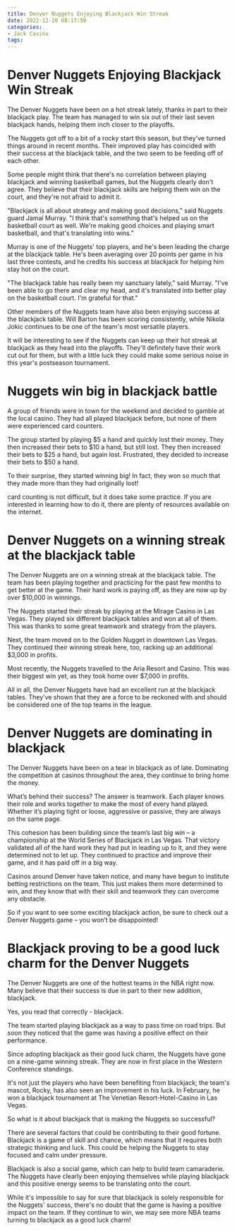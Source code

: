 ```yaml
---
title: Denver Nuggets Enjoying Blackjack Win Streak
date: 2022-12-20 08:17:59
categories:
- Jack Casino
tags:
---
```



#  Denver Nuggets Enjoying Blackjack Win Streak

The Denver Nuggets have been on a hot streak lately, thanks in part to their blackjack play. The team has managed to win six out of their last seven blackjack hands, helping them inch closer to the playoffs.

The Nuggets got off to a bit of a rocky start this season, but they've turned things around in recent months. Their improved play has coincided with their success at the blackjack table, and the two seem to be feeding off of each other.

Some people might think that there's no correlation between playing blackjack and winning basketball games, but the Nuggets clearly don't agree. They believe that their blackjack skills are helping them win on the court, and they're not afraid to admit it.

"Blackjack is all about strategy and making good decisions," said Nuggets guard Jamal Murray. "I think that's something that's helped us on the basketball court as well. We're making good choices and playing smart basketball, and that's translating into wins."

Murray is one of the Nuggets' top players, and he's been leading the charge at the blackjack table. He's been averaging over 20 points per game in his last three contests, and he credits his success at blackjack for helping him stay hot on the court.

"The blackjack table has really been my sanctuary lately," said Murray. "I've been able to go there and clear my head, and it's translated into better play on the basketball court. I'm grateful for that."

Other members of the Nuggets team have also been enjoying success at the blackjack table. Will Barton has been scoring consistently, while Nikola Jokic continues to be one of the team's most versatile players.

It will be interesting to see if the Nuggets can keep up their hot streak at blackjack as they head into the playoffs. They'll definitely have their work cut out for them, but with a little luck they could make some serious noise in this year's postseason tournament.

#  Nuggets win big in blackjack battle

A group of friends were in town for the weekend and decided to gamble at the local casino. They had all played blackjack before, but none of them were experienced card counters. 

The group started by playing $5 a hand and quickly lost their money. They then increased their bets to $10 a hand, but still lost. They then increased their bets to $25 a hand, but again lost. Frustrated, they decided to increase their bets to $50 a hand.

To their surprise, they started winning big! In fact, they won so much that they made more than they had originally lost!

card counting is not difficult, but it does take some practice. If you are interested in learning how to do it, there are plenty of resources available on the internet.

#  Denver Nuggets on a winning streak at the blackjack table

The Denver Nuggets are on a winning streak at the blackjack table. The team has been playing together and practicing for the past few months to get better at the game. Their hard work is paying off, as they are now up by over $10,000 in winnings.

The Nuggets started their streak by playing at the Mirage Casino in Las Vegas. They played six different blackjack tables and won at all of them. This was thanks to some great teamwork and strategy from the players.

Next, the team moved on to the Golden Nugget in downtown Las Vegas. They continued their winning streak here, too, racking up an additional $3,000 in profits.

Most recently, the Nuggets travelled to the Aria Resort and Casino. This was their biggest win yet, as they took home over $7,000 in profits.

All in all, the Denver Nuggets have had an excellent run at the blackjack tables. They’ve shown that they are a force to be reckoned with and should be considered one of the top teams in the league.

#  Denver Nuggets are dominating in blackjack

The Denver Nuggets have been on a tear in blackjack as of late. Dominating the competition at casinos throughout the area, they continue to bring home the money.

What’s behind their success? The answer is teamwork. Each player knows their role and works together to make the most of every hand played. Whether it’s playing tight or loose, aggressive or passive, they are always on the same page.

This cohesion has been building since the team’s last big win – a championship at the World Series of Blackjack in Las Vegas. That victory validated all of the hard work they had put in leading up to it, and they were determined not to let up. They continued to practice and improve their game, and it has paid off in a big way.

Casinos around Denver have taken notice, and many have begun to institute betting restrictions on the team. This just makes them more determined to win, and they know that with their skill and teamwork they can overcome any obstacle.

So if you want to see some exciting blackjack action, be sure to check out a Denver Nuggets game – you won’t be disappointed!

#  Blackjack proving to be a good luck charm for the Denver Nuggets

The Denver Nuggets are one of the hottest teams in the NBA right now. Many believe that their success is due in part to their new addition, blackjack.

Yes, you read that correctly - blackjack.

The team started playing blackjack as a way to pass time on road trips. But soon they noticed that the game was having a positive effect on their performance.

Since adopting blackjack as their good luck charm, the Nuggets have gone on a nine-game winning streak. They are now in first place in the Western Conference standings.

It's not just the players who have been benefiting from blackjack; the team's mascot, Rocky, has also seen an improvement in his luck. In February, he won a blackjack tournament at The Venetian Resort-Hotel-Casino in Las Vegas.

So what is it about blackjack that is making the Nuggets so successful?

There are several factors that could be contributing to their good fortune. Blackjack is a game of skill and chance, which means that it requires both strategic thinking and luck. This could be helping the Nuggets to stay focused and calm under pressure.

Blackjack is also a social game, which can help to build team camaraderie. The Nuggets have clearly been enjoying themselves while playing blackjack and this positive energy seems to be translating onto the court.

While it's impossible to say for sure that blackjack is solely responsible for the Nuggets' success, there's no doubt that the game is having a positive impact on the team. If they continue to win, we may see more NBA teams turning to blackjack as a good luck charm!